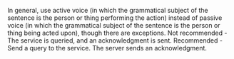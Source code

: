 In general, use active voice (in which the grammatical subject of the sentence is the person or thing performing the action) instead of passive voice (in which the grammatical subject of the sentence is the person or thing being acted upon), though there are exceptions.
Not recommended - The service is queried, and an acknowledgment is sent.
Recommended - Send a query to the service. The server sends an acknowledgment.